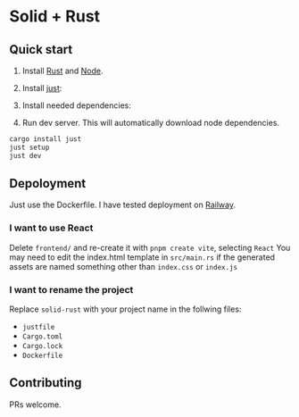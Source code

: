 # Solid + Rust

## Quick start

1. Install [Rust](https://rustup.rs) and [Node](https://nodejs.org/en).

2. Install [just](https://github.com/casey/just):

3. Install needed dependencies:

4. Run dev server. This will automatically download node dependencies.
```bash
cargo install just
just setup
just dev
```

## Depoloyment

Just use the Dockerfile. I have tested deployment on [Railway](https://railway.app).

### I want to use React

Delete `frontend/` and re-create it with `pnpm create vite`, selecting `React`
You may need to edit the index.html template in `src/main.rs`
if the generated assets are named something other than `index.css` or `index.js`

### I want to rename the project

Replace `solid-rust` with your project name in the follwing files:
* `justfile`
* `Cargo.toml`
* `Cargo.lock`
* `Dockerfile`

## Contributing

PRs welcome.
